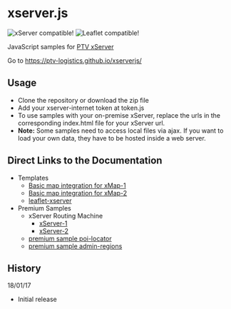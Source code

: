 # xserver.js 

![xServer compatible!](https://img.shields.io/badge/xServer-1.18%2B%2F2.x-blue.svg?style=flat)
![Leaflet compatible!](https://img.shields.io/badge/Leaflet-0.7.7%2F1.x-blue.svg?style=flat)

JavaScript samples for [PTV xServer](http://xserver.ptvgroup.com/home/ptv-xserver-en/)

Go to https://ptv-logistics.github.io/xserverjs/ 

## Usage

* Clone the repository or download the zip file
* Add your xserver-internet token at token.js
* To use samples with your on-premise xServer, replace the urls in the corresponding index.html file for your xServer url.
* **Note:** Some samples need to access local files via ajax. If you want to load your own data, they have to be hosted inside a web server.

## Direct Links to the Documentation
* Templates
  * [Basic map integration for xMap-1](https://github.com/ptv-logistics/xserverjs/blob/master/boilerplate/xmap-1/)
  * [Basic map integration for xMap-2](https://github.com/ptv-logistics/xserverjs/blob/master/boilerplate/)
  * [leaflet-xserver](https://github.com/ptv-logistics/leaflet-xserver)
* Premium Samples
  * xServer Routing Machine
    * [xServer-1](https://github.com/ptv-logistics/xserverjs/tree/master/premium-samples/lrm-xserver/xserver-1)
    * [xServer-2](https://github.com/ptv-logistics/xserverjs/tree/master/premium-samples/lrm-xserver/xserver-2)
  * [premium sample poi-locator](https://github.com/ptv-logistics/xserverjs/tree/master/premium-samples/poi-locator/)
  * [premium sample admin-regions](https://github.com/ptv-logistics/xserverjs/tree/master/premium-samples/admin-regions/)

History 
-------

18/01/17
* Initial release

